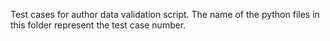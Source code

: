 Test cases for author data validation script.
The name of the python files in this folder represent the test case number.